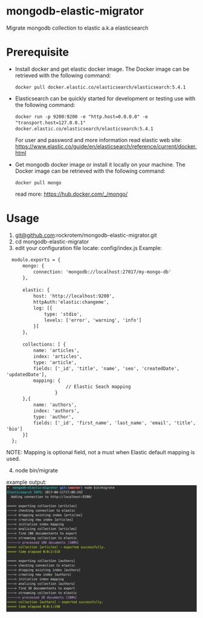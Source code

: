 # mongodb-elastic-migrator

Migrate mongodb collection to elastic a.k.a elasticsearch

# Prerequisite
 - Install docker and get elastic docker image. The Docker image can be retrieved with the following command:
    ```
    docker pull docker.elastic.co/elasticsearch/elasticsearch:5.4.1
    ```
 - Elasticsearch can be quickly started for development or testing use with the following command:
   ```
   docker run -p 9200:9200 -e "http.host=0.0.0.0" -e "transport.host=127.0.0.1" docker.elastic.co/elasticsearch/elasticsearch:5.4.1
   ```
   
   For user and password and more information read elastic web site:
   https://www.elastic.co/guide/en/elasticsearch/reference/current/docker.html
 
 - Get mongodb docker image or install it locally on your machine. The Docker image can be retrieved with the following command:
   ```
   docker pull mongo
   ```
   read more:
   https://hub.docker.com/_/mongo/
   
# Usage
  1. git@github.com:rockrotem/mongodb-elastic-migrator.git
  2. cd mongodb-elastic-migrator
  3. edit your configuration file locate: config/index.js
     Example:
  ```
    module.exports = {
    	mongo: {
    		connection: 'mongodb://localhost:27017/my-mongo-db'
    	},
    
    	elastic: {
    		host: 'http://localhost:9200',
            httpAuth:'elastic:changeme',
            log: [{
                type: 'stdio',
                levels: ['error', 'warning', 'info']
            }]
    	},
    
    	collections: [ {
    		name: 'articles',
    		index: 'articles',
    		type: 'article',
    		fields: ['_id', 'title', 'name', 'seo', 'createdDate', 'updatedDate'],
    		mapping: {
            			// Elastic Seach mapping
            		}
    	},{
            name: 'authors',
            index: 'authors',
            type: 'author',
            fields: ['_id', 'first_name', 'last_name', 'email', 'title', 'bio']
        }]
    };
  ```
  
  NOTE: Mapping is optional field, not a must when Elastic default mapping is used.
  
  4. node bin/migrate
  
  example output:
  ![Alt text](screen-shot.png?raw=true "migrate output")
  
